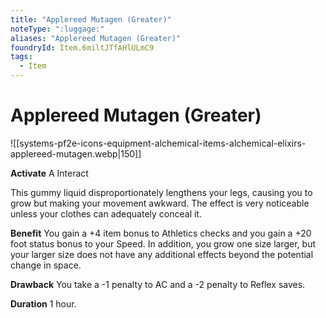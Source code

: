 ```yaml
---
title: "Applereed Mutagen (Greater)"
noteType: ":luggage:"
aliases: "Applereed Mutagen (Greater)"
foundryId: Item.6miltJTfAHlULmC9
tags:
  - Item
---
```


# Applereed Mutagen (Greater)
![[systems-pf2e-icons-equipment-alchemical-items-alchemical-elixirs-applereed-mutagen.webp|150]]

**Activate** A Interact

This gummy liquid disproportionately lengthens your legs, causing you to grow but making your movement awkward. The effect is very noticeable unless your clothes can adequately conceal it.

**Benefit** You gain a +4 item bonus to Athletics checks and you gain a +20 foot status bonus to your Speed. In addition, you grow one size larger, but your larger size does not have any additional effects beyond the potential change in space.

**Drawback** You take a -1 penalty to AC and a -2 penalty to Reflex saves.

**Duration** 1 hour.


